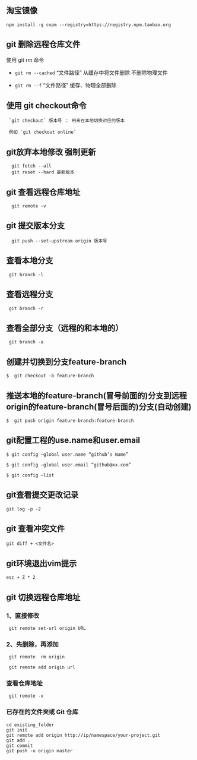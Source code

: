 
## 淘宝镜像

    npm install -g cnpm --registry=https://registry.npm.taobao.org

## git 删除远程仓库文件

使用 git rm 命令

- `git rm --cached` “文件路径”  从缓存中将文件删除 不删除物理文件

- `git rm --f` “文件路径”  缓存、物理全部删除

## 使用 git checkout命令

     `git checkout` 版本号 ： 用来在本地切换对应的版本
     
     例如 `git checkout online`
 
## git放弃本地修改 强制更新

      git fetch --all
      git reset --hard 最新版本
      
## git 查看远程仓库地址
      
      git remote -v
    
## git 提交版本分支
    
      git push --set-upstream origin 版本号

## 查看本地分支

     git branch -l 

## 查看远程分支

     git branch -r 

## 查看全部分支（远程的和本地的）

     git branch -a 

## 创建并切换到分支feature-branch  

    $  git checkout -b feature-branch    

##  推送本地的feature-branch(冒号前面的)分支到远程origin的feature-branch(冒号后面的)分支(自动创建)
    $  git push origin feature-branch:feature-branch    

## git配置工程的use.name和user.email

    $ git config –global user.name “github’s Name”

    $ git config –global user.email “github@xx.com”

    $ git config –list

## git查看提交更改记录

    git log -p -2

## git 查看冲突文件

    git diff + <文件名>    

## git环境退出vim提示

    esc + Z * 2

 ## git 切换远程仓库地址

 ### 1、直接修改

     git remote set-url origin URL

### 2、先删除，再添加

     git remote  rm origin

     git remote add origin url 

### 查看仓库地址

     git remote -v

### 已存在的文件夹或 Git 仓库

    cd existing_folder
    git init
    git remote add origin http://ip/namespace/your-project.git
    git add .
    git commit
    git push -u origin master

